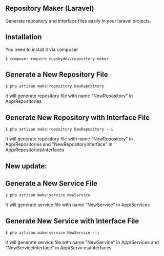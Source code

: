 ## Repository Maker (Laravel)
Generate repository and interface files easily in your laravel projects.

## Installation
You need to install it via composer
```
$ composer require cupskydev/repository-maker
```

## Generate a New Repository File
```
$ php artisan make:repository NewRepository
```
It will generate repository file with name "NewRepository" in App\Repositories

## Generate New Repository with Interface File
```
$ php artisan make:repository NewRepository --i
```
It will generate repository file with name "NewRepository" in App\Repositories and "NewRepositoryInterface" in App\Repositories\Interfaces

## New update:

## Generate a New Service File
```
$ php artisan make:service NewService
```
It will generate service file with name "NewService" in App\Services

## Generate New Service with Interface File
```
$ php artisan make:service NewService --i
```
It will generate service file with name "NewService" in App\Services and "NewServiceInterface" in App\Services\Interfaces
